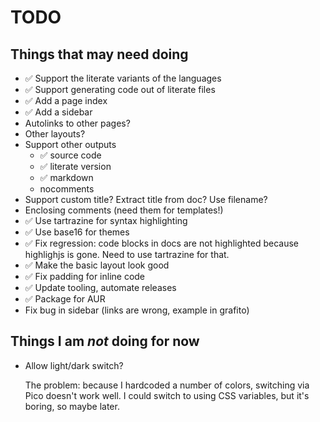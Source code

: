 # TODO

## Things that may need doing

* ✅ Support the literate variants of the languages
* ✅ Support generating code out of literate files
* ✅ Add a page index
* ✅ Add a sidebar
* Autolinks to other pages?
* Other layouts?
* Support other outputs
  * ✅ source code
  * ✅ literate version
  * ✅ markdown
  * nocomments
* Support custom title? Extract title from doc? Use filename?
* Enclosing comments (need them for templates!)
* ✅ Use tartrazine for syntax highlighting
* ✅ Use base16 for themes
* ✅ Fix regression: code blocks in docs are not highlighted because
  highlighjs is gone. Need to use tartrazine for that.
* ✅ Make the basic layout look good
* ✅ Fix padding for inline code
* ✅ Update tooling, automate releases
* ✅ Package for AUR
* Fix bug in sidebar (links are wrong, example in grafito)

## Things I am *not* doing for now

* Allow light/dark switch?

  The problem: because I hardcoded a number of colors, switching via
  Pico doesn't work well. I could switch to using CSS variables, but
  it's boring, so maybe later.
